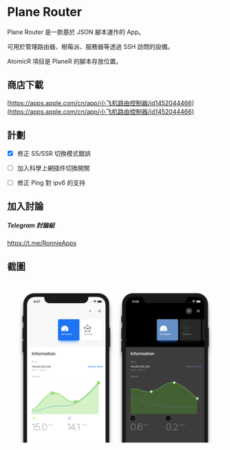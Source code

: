 # Plane Router

Plane Router 是一款基於 JSON 腳本運作的 App。

可用於管理路由器、樹莓派、服務器等透過 SSH 訪問的設備。

AtomicR 項目是 PlaneR 的腳本存放位置。



## 商店下載

[https://apps.apple.com/cn/app/小飞机路由控制器/id1452044466](https://apps.apple.com/cn/app/小飞机路由控制器/id1452044466)



## 計劃

- [x] 修正 SS/SSR 切換模式錯誤
- [ ] 加入科學上網插件切換開關
- [ ] 修正 Ping 對 ipv6 的支持



## 加入討論

##### Telegram 討論組

https://t.me/RonnieApps



## 截圖

![preview](./README/dribbble_4x.png)

